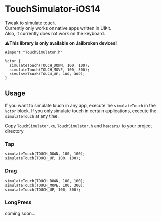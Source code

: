 # TouchSimulator-iOS14
Tweak to simulate touch.<br>
Currently only works on native apps written in UIKit.<br>
Also, it currently does not work on the keyboard.

⚠️**This library is only available on Jailbroken devices!**

```Logos
#import "TouchSimulator.h"

%ctor {
  simulateTouch(TOUCH_DOWN, 100, 100);
  simulateTouch(TOUCH_MOVE, 100, 300);
  simulateTouch(TOUCH_UP, 100, 300);
}
```

## Usage 
If you want to simulate touch in any app, execute the `simulateTouch` in the `%ctor` block.
If you only simulate touch in certain applications, execute the `simulateTouch` at any time.

Copy `TouchSimulator.xm`, `TouchSimulator.h` and `headers/` to your project directory

### Tap
```Logos
simulateTouch(TOUCH_DOWN, 100, 100);
simulateTouch(TOUCH_UP, 100, 100);
```

### Drag
```Logos
simulateTouch(TOUCH_DOWN, 100, 100);
simulateTouch(TOUCH_MOVE, 100, 300);
simulateTouch(TOUCH_UP, 100, 300);
```

### LongPress
coming soon...
